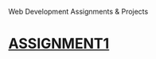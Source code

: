 Web Development Assignments & Projects
# [ASSIGNMENT1](https://EDLSoftwareEngineeringBootcamp.github.io//Assignment1/Assignment1.html)

